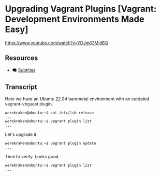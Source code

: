 # Upgrading Vagrant Plugins [Vagrant: Development Environments Made Easy]

https://www.youtube.com/watch?v=YDJm83MldBQ

## Resources

* 🗨 [Subtitles](subtitles.srt)

## Transcript

Here we have an Ubuntu 22.04 baremetal environment with an outdated vagrant-vbguest plugin.
```
werekraken@ubuntu:~$ cat /etc/lsb-release
...
werekraken@ubuntu:~$ vagrant plugin list
...
```

Let's upgrade it.
```
werekraken@ubuntu:~$ vagrant plugin update
...
```

Time to verify. Looks good.
```
werekraken@ubuntu:~$ vagrant plugin list
...
```
